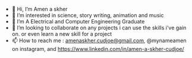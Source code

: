 - 👋 Hi, I’m Amen a skher
- 👀 I’m interested in science, story writing, animation and music
- 🌱 I’m A Electrical and Computer Engineering Graduate
- 💞️ I’m looking to collaborate on any projects i can use the skills i've gain on. or even learn a new skill for a project
- 📫 How to reach me : amenaskher.cudjoe@gmail.com, @mynameamen on instagram, and https://www.linkedin.com/in/amen-a-skher-cudjoe/

<!---
mynameamen/mynameamen is a ✨ special ✨ repository because its `README.md` (this file) appears on your GitHub profile.
You can click the Preview link to take a look at your changes.
--->
